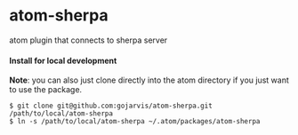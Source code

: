 # atom-sherpa
atom plugin that connects to sherpa server

#### Install for local development
**Note**: you can also just clone directly into the atom directory if you just want to use the package.
```shell
$ git clone git@github.com:gojarvis/atom-sherpa.git /path/to/local/atom-sherpa
$ ln -s /path/to/local/atom-sherpa ~/.atom/packages/atom-sherpa
```
